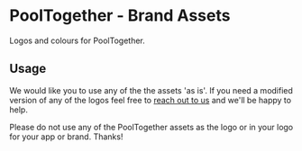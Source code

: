 # PoolTogether - Brand Assets
Logos and colours for PoolTogether.

## Usage

We would like you to use any of the the assets 'as is'. If you need a modified version of any of the logos feel free to <a href='mailto:hello@pooltogether.us'>reach out to us</a> and we'll be happy to help.

Please do not use any of the PoolTogether assets as the logo or in your logo for your app or brand. Thanks!


